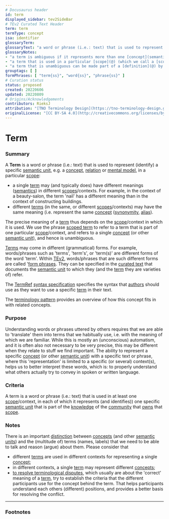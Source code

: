 ```yaml
---
# Docusaurus header
id: term
displayed_sidebar: tev2SideBar
# TEv2 Curated Text Header
term: term
termType: concept
isa: identifier
glossaryTerm:
glossaryText: "a word or phrase (i.e.: text) that is used to represent [concepts](semantic-unit@)."
glossaryNotes:
- "a term is ambiguous if it represents more than one [concept](semantic-unit@)."
- "a term that is used in a particular [scope](@) (which we call a [scoped term](@)) should not be ambiguous."
- "a term that is unambiguous can be made part of a [definition](@) by associating it with a criterion that people can use to determine what is, and what is not, an instance (or: example) of that term."
grouptags: [ ]
formPhrases: [ "term{ss}", "word{ss}", "phrase{ss}" ]
# Curation status
status: proposed
created: 20220606
updated: 20220809
# Origins/Acknowledgements
contributors: RieksJ
attribution: "[TNO Terminology Design](https://tno-terminology-design.github.io/tev2-specifications/docs)"
originalLicense: "[CC BY-SA 4.0](http://creativecommons.org/licenses/by-sa/4.0/?ref=chooser-v1)"
---
```


# Term

### Summary
A **Term** is a word or phrase (i.e.: text) that is used to represent (identify) a specific [semantic unit](@), e.g. a [concept](@), [relation](@) or [mental model](@), in a particular [scope](@):

- a single [term](@) may (and typically does) have different meanings ([semantics](@)) in different [scopes](@)/contexts. For example, in the context of a beauty-salon, the term 'nail' has a different meaning than in the context of constructing buildings.
- different [terms](@) (in the same, or different [scopes](@)/contexts) may have the same meaning (i.e. represent the same [concept](@) ([synonymity](https://en.wikipedia.org/wiki/Synonym), [alias](https://www.merriam-webster.com/dictionary/alias)).

The precise meaning of a [term](@) thus depends on the [scope](@)/context in which it is used. We use the phrase [scoped term](@) to refer to a term that is part of one particular [scope](@)/context, and refers to a single [concept](@) (or other [semantic unit](@)), and hence is unambiguous.

[Terms](@) may come in different (grammatical) forms. For example, words/phrases such as 'terms', 'term's', or 'term(s)' are different forms of the word 'term'. Within [TEv2](@), words/phrases that are such different forms are called '[form phrases](@). They can be specified in the [curated text](@) that documents the [semantic unit](@) to which they (and the [term](@) they are varieties of) refer.

The [TermRef](@) [syntax specification](/docs/specs/syntax/term-refs) specifies the syntax that [authors](@) should use as they want to use a specific [term](@) in their text.

The [terminology pattern](pattern:terminology@) provides an overview of how this concept fits in with related concepts.

### Purpose

Understanding words or phrases uttered by others requires that we are able to 'translate' them into terms that we habitually use, i.e. with the meaning of which we are familiar. While this is mostly an (unconscious) automatism, and it is often also not necessary to be very precise, this may be different when they relate to stuff we find important. The ability to represent a specific [concept](@) (or other [semantic unit](@)) with a specific text or phrase, where this 'representation' is limited to a specific (or several) context(s), helps us to better interpret these words, which is: to properly understand what others actually try to convey in spoken or written language.

### Criteria

A term is a word or phrase (i.e.: text) that is used in at least one [scope](@)/context, in each of which it represents (and identifies)) one specific [semantic unit](@) that is part of the [knowledge](@essif-lab) of the [community](@) that [owns](@essif-lab) that [scope](@).

### Notes

There is an important [distinction](https://simple.wikipedia.org/wiki/Concept) between [concepts](@) (and other [semantic units](@)) and the (multitude of) terms (names, labels) that we need to be able to talk and reason (argue) about them. Please consider that

* different [terms](@) are used in different contexts for representing a single [concept](@);
* in different contexts, a single [term](@) may represent different [concepts](@);
* [to resolve terminological disputes](http://resolver.tudelft.nl/uuid:964a90da-da81-4d38-9f45-84f3f5fa96b3), which usually are about the 'correct' meaning of a [term](@), try to establish the criteria that the different participants use for the concept behind the term. That helps participants understand each others (different) positions, and provides a better basis for resolving the conflict.

---
### Footnotes

[^1]: WikiPedia has a concise [explanation of concepts](https://en.wikipedia.org/wiki/Concept). We use the term 'concept' as a [mental representation](https://en.wikipedia.org/wiki/Mental_representation).

[^2]: For the difference between 'Concept' and 'Term', see https://simple.wikipedia.org/wiki/Concept.
